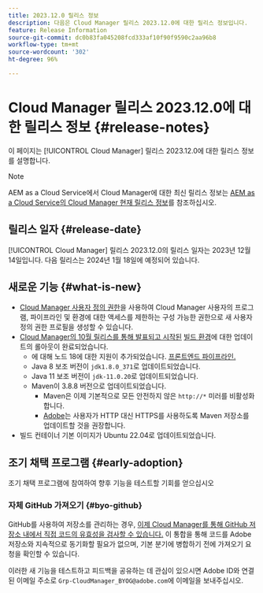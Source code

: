 ```yaml
---
title: 2023.12.0 릴리스 정보
description: 다음은 Cloud Manager 릴리스 2023.12.0에 대한 릴리스 정보입니다.
feature: Release Information
source-git-commit: dc0b83fa045208fcd333af10f90f9590c2aa96b8
workflow-type: tm+mt
source-wordcount: '302'
ht-degree: 96%

---
```



# Cloud Manager 릴리스 2023.12.0에 대한 릴리스 정보 {#release-notes}

이 페이지는 [!UICONTROL Cloud Manager] 릴리스 2023.12.0에 대한 릴리스 정보를 설명합니다.

>[!NOTE]
>
>AEM as a Cloud Service에서 Cloud Manager에 대한 최신 릴리스 정보는 [AEM as a Cloud Service의 Cloud Manager 현재 릴리스 정보](https://experienceleague.adobe.com/docs/experience-manager-cloud-service/content/implementing/using-cloud-manager/release-notes-cloud-manager/release-notes-cm-current.html)를 참조하십시오.

## 릴리스 일자 {#release-date}

[!UICONTROL Cloud Manager] 릴리스 2023.12.0의 릴리스 일자는 2023년 12월 14일입니다. 다음 릴리스는 2024년 1월 18일에 예정되어 있습니다.

## 새로운 기능 {#what-is-new}

* [Cloud Manager 사용자 정의 권한](/help/using/custom-permissions.md)을 사용하여 Cloud Manager 사용자의 프로그램, 파이프라인 및 환경에 대한 액세스를 제한하는 구성 가능한 권한으로 새 사용자 정의 권한 프로필을 생성할 수 있습니다.
* [Cloud Manager의 10월 릴리스를 통해 발표되고 시작된](/help/release-notes/2023/2023-10-0.md) [빌드 환경](/help/getting-started/build-environment.md)에 대한 업데이트의 롤아웃이 완료되었습니다.
   * 에 대해 노드 18에 대한 지원이 추가되었습니다. [프론트엔드 파이프라인.](/help/overview/ci-cd-pipelines.md)
   * Java 8 보조 버전이 `jdk1.8.0_371`로 업데이트되었습니다.
   * Java 11 보조 버전이 `jdk-11.0.20`로 업데이트되었습니다.
   * Maven이 3.8.8 버전으로 업데이트되었습니다.
      * Maven은 이제 기본적으로 모든 안전하지 않은 `http://*` 미러를 비활성화합니다.
      * [Adobe](/help/getting-started/build-environment.md#https-maven)는 사용자가 HTTP 대신 HTTPS를 사용하도록 Maven 저장소를 업데이트할 것을 권장합니다.
* 빌드 컨테이너 기본 이미지가 Ubuntu 22.04로 업데이트되었습니다.

## 조기 채택 프로그램 {#early-adoption}

조기 채택 프로그램에 참여하여 향후 기능을 테스트할 기회를 얻으십시오

### 자체 GitHub 가져오기 {#byo-github}

GitHub를 사용하여 저장소를 관리하는 경우, [이제 Cloud Manager를 통해 GitHub 저장소 내에서 직접 코드의 유효성을 검사할 수 있습니다.](/help/managing-code/byo-github.md) 이 통합을 통해 코드를 Adobe 저장소와 지속적으로 동기화할 필요가 없으며, 기본 분기에 병합하기 전에 가져오기 요청을 확인할 수 있습니다.

이러한 새 기능을 테스트하고 피드백을 공유하는 데 관심이 있으시면 Adobe ID와 연결된 이메일 주소로 `Grp-CloudManager_BYOG@adobe.com`에 이메일을 보내주십시오.
